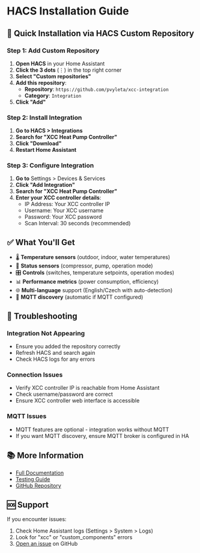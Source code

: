# HACS Installation Guide

## 🚀 Quick Installation via HACS Custom Repository

### Step 1: Add Custom Repository

1. **Open HACS** in your Home Assistant
2. **Click the 3 dots** (⋮) in the top right corner  
3. **Select "Custom repositories"**
4. **Add this repository**:
   - **Repository**: `https://github.com/pvyleta/xcc-integration`
   - **Category**: `Integration`
5. **Click "Add"**

### Step 2: Install Integration

1. **Go to HACS > Integrations**
2. **Search for "XCC Heat Pump Controller"**
3. **Click "Download"**
4. **Restart Home Assistant**

### Step 3: Configure Integration

1. **Go to** Settings > Devices & Services
2. **Click "Add Integration"**
3. **Search for "XCC Heat Pump Controller"**
4. **Enter your XCC controller details**:
   - IP Address: Your XCC controller IP
   - Username: Your XCC username  
   - Password: Your XCC password
   - Scan Interval: 30 seconds (recommended)

## ✅ What You'll Get

- 🌡️ **Temperature sensors** (outdoor, indoor, water temperatures)
- 🔄 **Status sensors** (compressor, pump, operation mode)
- 🎛️ **Controls** (switches, temperature setpoints, operation modes)
- 📊 **Performance metrics** (power consumption, efficiency)
- 🌐 **Multi-language** support (English/Czech with auto-detection)
- 📡 **MQTT discovery** (automatic if MQTT configured)

## 🔧 Troubleshooting

### Integration Not Appearing
- Ensure you added the repository correctly
- Refresh HACS and search again
- Check HACS logs for any errors

### Connection Issues  
- Verify XCC controller IP is reachable from Home Assistant
- Check username/password are correct
- Ensure XCC controller web interface is accessible

### MQTT Issues
- MQTT features are optional - integration works without MQTT
- If you want MQTT discovery, ensure MQTT broker is configured in HA

## 📚 More Information

- [Full Documentation](README-integration.md)
- [Testing Guide](TESTING.md)
- [GitHub Repository](https://github.com/pvyleta/xcc-integration)

## 🆘 Support

If you encounter issues:
1. Check Home Assistant logs (Settings > System > Logs)
2. Look for "xcc" or "custom_components" errors
3. [Open an issue](https://github.com/pvyleta/xcc-integration/issues) on GitHub
